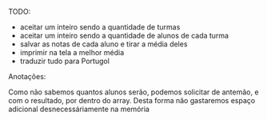 TODO:

* aceitar um inteiro sendo a quantidade de turmas
* aceitar um inteiro sendo a quantidade de alunos de cada turma
* salvar as notas de cada aluno e tirar a média deles
* imprimir na tela a melhor média
* traduzir tudo para Portugol

Anotações:

Como não sabemos quantos alunos serão, podemos solicitar de antemão, e com o resultado, por dentro do array. Desta forma não gastaremos espaço adicional desnecessáriamente na memória